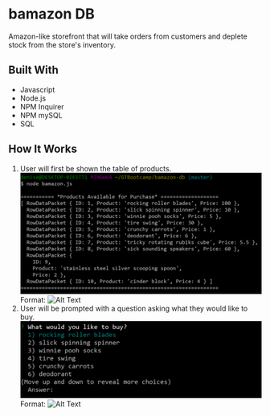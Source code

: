 # bamazon DB

Amazon-like storefront that will take orders from customers and deplete stock from the store's inventory.

## Built With
* Javascript
* Node.js
* NPM Inquirer
* NPM mySQL
* SQL


## How It Works
1. User will first be shown the table of products.
![Products Table](/images/productTable.png)
Format: ![Alt Text](url)
2. User will be prompted with a question asking what they would like to buy.
![Products](/images/buyChoices.png)
Format: ![Alt Text](url)